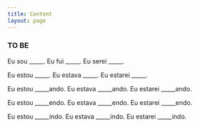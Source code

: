 ```yaml
---
title: Content
layout: page
---
```



### TO BE

Eu sou _____.
Eu fui _____.
Eu serei _____.

Eu estou _____.
Eu estava _____.
Eu estarei _____.

Eu estou _____ando.
Eu estava _____ando.
Eu estarei _____ando.

Eu estou _____endo.
Eu estava _____endo.
Eu estarei _____endo.

Eu estou _____indo.
Eu estava _____indo.
Eu estarei _____indo.